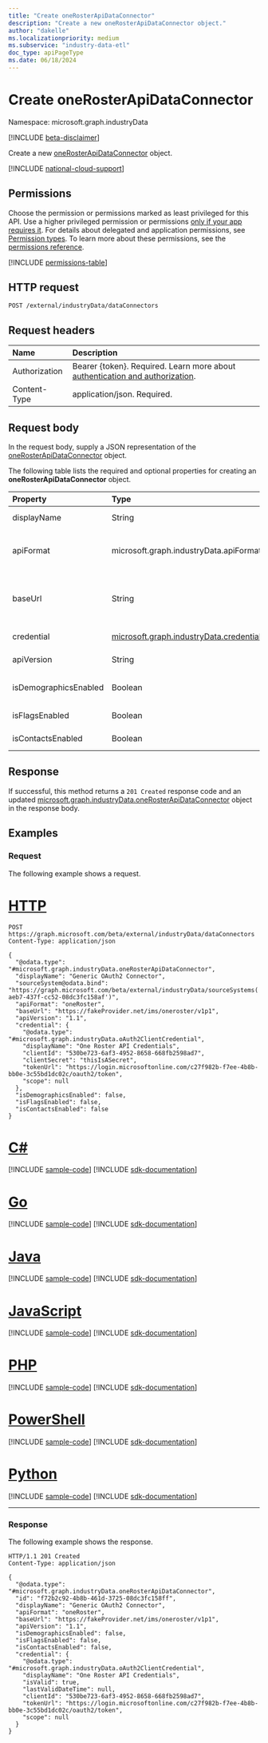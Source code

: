 ```yaml
---
title: "Create oneRosterApiDataConnector"
description: "Create a new oneRosterApiDataConnector object."
author: "dakelle"
ms.localizationpriority: medium
ms.subservice: "industry-data-etl"
doc_type: apiPageType
ms.date: 06/18/2024
---
```


# Create oneRosterApiDataConnector

Namespace: microsoft.graph.industryData

[!INCLUDE [beta-disclaimer](../../includes/beta-disclaimer.md)]

Create a new [oneRosterApiDataConnector](../resources/industrydata-onerosterapidataconnector.md) object.

[!INCLUDE [national-cloud-support](../../includes/global-only.md)]

## Permissions

Choose the permission or permissions marked as least privileged for this API. Use a higher privileged permission or permissions [only if your app requires it](/graph/permissions-overview#best-practices-for-using-microsoft-graph-permissions). For details about delegated and application permissions, see [Permission types](/graph/permissions-overview#permission-types). To learn more about these permissions, see the [permissions reference](/graph/permissions-reference).

<!-- { "blockType": "permissions", "name": "industrydata_onerosterapidataconnector_post" } -->
[!INCLUDE [permissions-table](../includes/permissions/industrydata-onerosterapidataconnector-post-permissions.md)]

## HTTP request

<!-- {
  "blockType": "ignored"
}
-->
``` http
POST /external/industryData/dataConnectors
```

## Request headers

|Name|Description|
|:---|:---|
|Authorization|Bearer {token}. Required. Learn more about [authentication and authorization](/graph/auth/auth-concepts).|
|Content-Type|application/json. Required.|

## Request body

In the request body, supply a JSON representation of the [oneRosterApiDataConnector](../resources/industrydata-oneRosterApiDataConnector.md) object.

The following table lists the required and optional properties for creating an **oneRosterApiDataConnector** object.


|Property|Type|Description|
|:---|:---|:---|
| displayName           | String                                                                             | The name of the data connector. Inherited from [industryDataConnector](../resources/industrydata-industrydataconnector.md). Required.                                                                                                   |
| apiFormat             | microsoft.graph.industryData.apiFormat                                             | The API format of the external system being connected to. Inherited from [apiDataConnector](../resources/industrydata-apidataconnector.md). The possible values are: `oneRoster`, `unknownFutureValue`. Required.             |
| baseUrl               | String                                                                             | The base URI, including the scheme, host, and path, with or without a trailing '/'. For example, "https://example.com/ims/oneRoster/v1p1". Inherited from [apiDataConnector](../resources/industrydata-apidataconnector.md). Required.|
| credential            | [microsoft.graph.industryData.credential](../resources/industrydata-credential.md) | The base type for all supported credentials. Inherited from [apiDataConnector](../resources/industrydata-apidataconnector.md). Required.                                                                   |
| apiVersion            | String                                                                             | The API version of the OneRoster source. Required.                                                                                                                                                                                                        |
| isDemographicsEnabled | Boolean                                                                            | Indicates whether the user specified to import optional demographics data. Required.                                                                                                                                                                                           |
| isFlagsEnabled        | Boolean                                                                            | Indicates whether the user specified to import optional flags data. Required.                                                                                                                                                                                                  |
| isContactsEnabled     | Boolean                                                                            | Indicates whether the user specified to import optional contacts data. Required.                                                                                                                                                                                               |



## Response

If successful, this method returns a `201 Created` response code and an updated [microsoft.graph.industryData.oneRosterApiDataConnector](../resources/industrydata-onerosterapidataconnector.md) object in the response body.

## Examples

### Request

The following example shows a request.
# [HTTP](#tab/http)
<!-- {
  "blockType": "request",
  "name": "create_onerosterapidataconnector"
}
-->
``` http
POST https://graph.microsoft.com/beta/external/industryData/dataConnectors
Content-Type: application/json

{
  "@odata.type": "#microsoft.graph.industryData.oneRosterApiDataConnector",
  "displayName": "Generic OAuth2 Connector",
  "sourceSystem@odata.bind": "https://graph.microsoft.com/beta/external/industryData/sourceSystems('c93a6e02-aeb7-437f-cc52-08dc3fc158af')",
  "apiFormat": "oneRoster",
  "baseUrl": "https://fakeProvider.net/ims/oneroster/v1p1",
  "apiVersion": "1.1",
  "credential": {
    "@odata.type": "#microsoft.graph.industryData.oAuth2ClientCredential",
    "displayName": "One Roster API Credentials",
    "clientId": "530be723-6af3-4952-8658-668fb2598ad7",
    "clientSecret": "thisIsASecret",
    "tokenUrl": "https://login.microsoftonline.com/c27f982b-f7ee-4b8b-bb0e-3c55bd1dc02c/oauth2/token",
    "scope": null
  },
  "isDemographicsEnabled": false,
  "isFlagsEnabled": false,
  "isContactsEnabled": false
}
```

# [C#](#tab/csharp)
[!INCLUDE [sample-code](../includes/snippets/csharp/create-onerosterapidataconnector-csharp-snippets.md)]
[!INCLUDE [sdk-documentation](../includes/snippets/snippets-sdk-documentation-link.md)]

# [Go](#tab/go)
[!INCLUDE [sample-code](../includes/snippets/go/create-onerosterapidataconnector-go-snippets.md)]
[!INCLUDE [sdk-documentation](../includes/snippets/snippets-sdk-documentation-link.md)]

# [Java](#tab/java)
[!INCLUDE [sample-code](../includes/snippets/java/create-onerosterapidataconnector-java-snippets.md)]
[!INCLUDE [sdk-documentation](../includes/snippets/snippets-sdk-documentation-link.md)]

# [JavaScript](#tab/javascript)
[!INCLUDE [sample-code](../includes/snippets/javascript/create-onerosterapidataconnector-javascript-snippets.md)]
[!INCLUDE [sdk-documentation](../includes/snippets/snippets-sdk-documentation-link.md)]

# [PHP](#tab/php)
[!INCLUDE [sample-code](../includes/snippets/php/create-onerosterapidataconnector-php-snippets.md)]
[!INCLUDE [sdk-documentation](../includes/snippets/snippets-sdk-documentation-link.md)]

# [PowerShell](#tab/powershell)
[!INCLUDE [sample-code](../includes/snippets/powershell/create-onerosterapidataconnector-powershell-snippets.md)]
[!INCLUDE [sdk-documentation](../includes/snippets/snippets-sdk-documentation-link.md)]

# [Python](#tab/python)
[!INCLUDE [sample-code](../includes/snippets/python/create-onerosterapidataconnector-python-snippets.md)]
[!INCLUDE [sdk-documentation](../includes/snippets/snippets-sdk-documentation-link.md)]

---

### Response

The following example shows the response.
<!-- {
  "blockType": "response",
  "truncated": true,
  "@odata.type": "microsoft.graph.industryData.oneRosterApiDataConnector"
}
-->
``` http
HTTP/1.1 201 Created
Content-Type: application/json

{
  "@odata.type": "#microsoft.graph.industryData.oneRosterApiDataConnector",
  "id": "f72b2c92-4b8b-461d-3725-08dc3fc158ff",
  "displayName": "Generic OAuth2 Connector",
  "apiFormat": "oneRoster",
  "baseUrl": "https://fakeProvider.net/ims/oneroster/v1p1",
  "apiVersion": "1.1",
  "isDemographicsEnabled": false,
  "isFlagsEnabled": false,
  "isContactsEnabled": false,
  "credential": {
    "@odata.type": "#microsoft.graph.industryData.oAuth2ClientCredential",
    "displayName": "One Roster API Credentials",
    "isValid": true,
    "lastValidDateTime": null,
    "clientId": "530be723-6af3-4952-8658-668fb2598ad7",
    "tokenUrl": "https://login.microsoftonline.com/c27f982b-f7ee-4b8b-bb0e-3c55bd1dc02c/oauth2/token",
    "scope": null
  }
}
```

